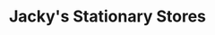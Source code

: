 ---
title: "Jacky's Stationary Stores"
url: /pachalam/jackys-stationary-stores/
shop: supermarket
---